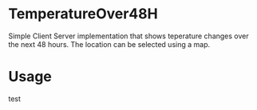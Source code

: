 # TemperatureOver48H
Simple Client Server implementation that shows teperature changes over the next 48 hours. The location can be selected using a map.
# Usage
test
